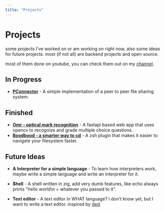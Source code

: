 ```yaml
---
title: "Projects"
---
```


# Projects
some projects I've worked on or am working on right now, also some ideas for future projects. most (if not all) are backend projects and open source.

most of them done on youtube, you can check them out on my [channel](https://www.youtube.com/@TheAbdusalam).

## In Progress
- [**PConnector**](https://github.com/theabdusalam/pconnector) - A simple implementation of a peer to peer file sharing system.

## Finished
- [**Omr - optical mark recognition**](https://github.com/theabdusalam/omr-fastapi) - A fastapi based web app that uses opencv to recognize and grade multiple choice questions.
- [**Boodbood - a smarter way to cd**](https://github.com/theabdusalam/boodbood) - A zsh plugin that makes it easier to navigate your filesystem faster.

## Future Ideas
- **A Interpreter for a simple language** - To learn how interpreters work, maybe write a simple language and write an interpreter for it.

- **$hell** - A shell written in zig, add very dumb features, like echo always prints "hello world\n + whatever you passed to it".
- **Text editor** - A text editor in WHAT language? I don't know yet, but I want to write a text editor. inspired by [ded](https://github.com/tsoding/ded).
